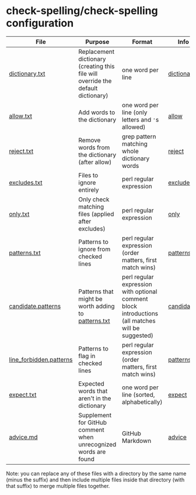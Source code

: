 # check-spelling/check-spelling configuration

| File                                                  | Purpose                                                                           | Format                                                                                            | Info                                                                                                  |
| ----------------------------------------------------- | --------------------------------------------------------------------------------- | ------------------------------------------------------------------------------------------------- | ----------------------------------------------------------------------------------------------------- |
| [dictionary.txt](dictionary.txt)                      | Replacement dictionary (creating this file will override the default dictionary)  | one word per line                                                                                 | [dictionary](https://github.com/check-spelling/check-spelling/wiki/Configuration#dictionary)          |
| [allow.txt](allow.txt)                                | Add words to the dictionary                                                       | one word per line (only letters and `'`s allowed)                                                 | [allow](https://github.com/check-spelling/check-spelling/wiki/Configuration#allow)                    |
| [reject.txt](reject.txt)                              | Remove words from the dictionary (after allow)                                    | grep pattern matching whole dictionary words                                                      | [reject](https://github.com/check-spelling/check-spelling/wiki/Configuration-Examples%3A-reject)      |
| [excludes.txt](excludes.txt)                          | Files to ignore entirely                                                          | perl regular expression                                                                           | [excludes](https://github.com/check-spelling/check-spelling/wiki/Configuration-Examples%3A-excludes)  |
| [only.txt](only.txt)                                  | Only check matching files (applied after excludes)                                | perl regular expression                                                                           | [only](https://github.com/check-spelling/check-spelling/wiki/Configuration-Examples%3A-only)          |
| [patterns.txt](patterns.txt)                          | Patterns to ignore from checked lines                                             | perl regular expression (order matters, first match wins)                                         | [patterns](https://github.com/check-spelling/check-spelling/wiki/Configuration-Examples%3A-patterns)  |
| [candidate.patterns](candidate.patterns)              | Patterns that might be worth adding to [patterns.txt](patterns.txt)               | perl regular expression with optional comment block introductions (all matches will be suggested) | [candidates](https://github.com/check-spelling/check-spelling/wiki/Feature:-Suggest-patterns)         |
| [line_forbidden.patterns](line_forbidden.patterns)    | Patterns to flag in checked lines                                                 | perl regular expression (order matters, first match wins)                                         | [patterns](https://github.com/check-spelling/check-spelling/wiki/Configuration-Examples%3A-patterns)  |
| [expect.txt](expect.txt)                              | Expected words that aren't in the dictionary                                      | one word per line (sorted, alphabetically)                                                        | [expect](https://github.com/check-spelling/check-spelling/wiki/Configuration#expect)                  |
| [advice.md](advice.md)                                | Supplement for GitHub comment when unrecognized words are found                   | GitHub Markdown                                                                                   | [advice](https://github.com/check-spelling/check-spelling/wiki/Configuration-Examples%3A-advice)      |

Note: you can replace any of these files with a directory by the same name (minus the suffix)
and then include multiple files inside that directory (with that suffix) to merge multiple files together.
